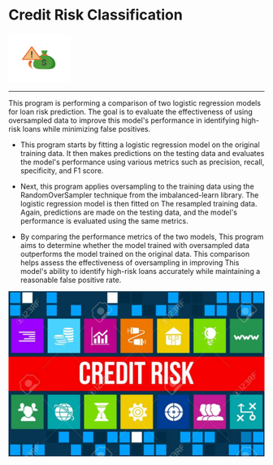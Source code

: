 # Credit Risk Classification 
<img src="Resources/swoosh.png" alt="WOWpicture" width="123" height="97">

---

 This program is performing a comparison of two logistic regression models for loan risk prediction. The goal is to evaluate the effectiveness of using oversampled data to improve this model's performance in identifying high-risk loans while minimizing false positives.

* This program starts by fitting a logistic regression model on the original training data. It then makes predictions on the testing data and evaluates the model's performance using various metrics such as precision, recall, specificity, and F1 score.

* Next, this program applies oversampling to the training data using the RandomOverSampler technique from the imbalanced-learn library. The logistic regression model is then fitted on The resampled training data. Again, predictions are made on the testing data, and the model's performance is evaluated using the same metrics.

* By comparing the performance metrics of the two models, This program aims to determine whether the model trained with oversampled data outperforms the model trained on the original data. This comparison helps assess the effectiveness of oversampling in improving This model's ability to identify high-risk loans accurately while maintaining a reasonable false positive rate.

![credit](Resources/44.png)
